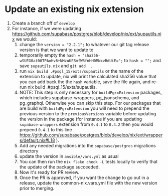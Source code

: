 # Update an existing nix extension

1. Create a branch off of `develop`
2. For instance, if we were updating https://github.com/supabase/postgres/blob/develop/nix/ext/supautils.nix we would:
   1. change the `version = "2.2.1";` to whatever our git tag release version is that we want to update to
   2. temporarily empty the `hash = "sha256-wSUEG0at00TPAoHv6+NMzuUE8mfW6fnHH0MNxvBdUiE=";` to `hash = "";` and save `supautils.nix` and `git add  .`
   3. run `nix build .#psql_15/exts/supautils` or the name of the extension to update, nix will print the calculated sha256 value that you can add back the the `hash` variable, save the file again, and re-run nix build .#psql_15/exts/supautils.
   4. NOTE: This step is only necessary for `buildPgrxExtension` packages, which includes supabase-wrappers, pg_jsonschema, and pg_graphql. Otherwise you can skip this step. For our packages that are build with `buildPgrxExtension` you will need to prepend the previous version to the `previousVersions` variable before updating the version in the package (for instance if you are updating `supabase-wrappers` extension from `0.4.1` to `0.4.2` then you would prepend `0.4.1` to this line https://github.com/supabase/postgres/blob/develop/nix/ext/wrappers/default.nix#L18 ).
   5. Add any needed migrations into the `supabase/postgres` migrations directory
   6. update the version in `ansible/vars.yml` as usual
   7. You can then run the `nix flake check -L` tests locally to verify that the update of the package succeeded.
   8. Now it's ready for PR review.
   9. Once the PR is approved, if you want the change to go out in a release, update the common-nix.vars.yml file with the new version prior to merging.
